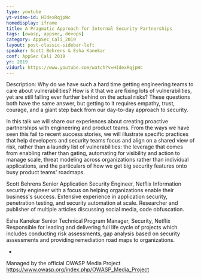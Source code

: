 ```yaml
---
type: youtube
yt-video-id: HIdexRqjpWc
homedisplay: iframe
title: A​ Pragmatic Approach for Internal Security Partnerships
tags: [owasp, appsec, devops]
category: AppSec_Cali_2019
layout: post-classic-sidebar-left
speaker: Scott Behrens & Esha Kanekar
conf: AppSec Cali 2019
yr: 2019
vidurl: https://www.youtube.com/watch?v=HIdexRqjpWc
---
```

Description: Why do we have such a hard time getting engineering teams to care about vulnerabilities? How is it that we are fixing lots of vulnerabilities, yet are still falling ever further behind on the actual risks? These questions both have the same answer, but getting to it requires empathy, trust, courage, and a giant step back from our day-to-day approach to security.

In this talk we will share our experiences about creating proactive partnerships with engineering and product teams. From the ways we have seen this fail to recent success stories, we will illustrate specific practices that help developers and security teams focus and align on a shared view of risk, rather than a laundry list of vulnerabilities: the leverage that comes from enabling rather than gating, automating for visibility and action to manage scale, threat modeling across organizations rather than individual applications, and the particulars of how we get big security features onto busy product teams' roadmaps.


Scott Behrens
Senior Application Security Engineer, Netflix
Information security engineer with a focus on helping organizations enable their business's success. Extensive experience in application security, penetration testing, and security automation at scale. Researcher and publisher of multiple articles discussing social media, code obfuscation.

Esha Kanekar
Senior Technical Program Manager, Security, Netflix
Responsible for leading and delivering full life cycle of projects which includes conducting risk assessments, gap analysis based on security assessments and providing remediation road maps to organizations.

-

Managed by the official OWASP Media Project https://www.owasp.org/index.php/OWASP_Media_Project
